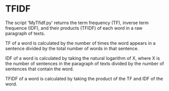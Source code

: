 # TFIDF

The script 'MyTfidf.py' returns the term frequency (TF), inverse term frequence (IDF), and their products (TFIDF) of each word in a raw paragraph of texts.

TF of a word is calculated by the number of times the word appears in a sentence divided by the total number of words in that sentence.

IDF of a word is calculated by taking the natural logarithm of X, where X is the number of sentences in the paragraph of texts divided by the number of sentences that contain the word.

TFIDF of a word is calculated by taking the product of the TF and IDF of the word.
